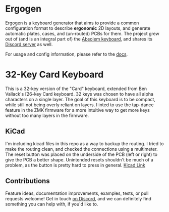 # Ergogen

Ergogen is a keyboard generator that aims to provide a common configuration format to describe **ergonomic** 2D layouts, and generate automatic plates, cases, and (un-routed) PCBs for them.
The project grew out of (and is an integral part of) the [Absolem keyboard](https://zealot.hu/absolem), and shares its [Discord server](https://discord.gg/nbKcAZB) as well.

For usage and config information, please refer to the [docs](https://docs.ergogen.xyz).

# 32-Key Card Keyboard
This is a 32-key version of the "Card" keyboard, extended from Ben Vallack's [26-key Card keyboard.
32 keys was chosen to have all alpha characters on a single layer. The goal of this keyboard is to be compact, while still not being overly reliant on layers. I inted to use the tap-dance feature in the ZMK firmware for a more intuitive way to get more keys without too many layers in the firmware.

## KiCad
I'm including kicad files in this repo as a way to backup the routing. I tried to make the routing clean, and checked the connections using a multimeter. The reset button was placed on the underside of the PCB (left or right) to give the PCB a better shape. Unintended resets shouldn't be much of a problem, as the button is pretty hard to press in general.
[Kicad Link](https://www.kicad.org)

## Contributions
Feature ideas, documentation improvements, examples, tests, or pull requests welcome!
Get in touch [on Discord](https://discord.gg/nbKcAZB), and we can definitely find something you can help with, if you'd like to.
